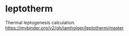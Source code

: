 # leptotherm
Thermal leptogenesis calculation.
https://mybinder.org/v2/gh/iamholger/leptotherm/master
